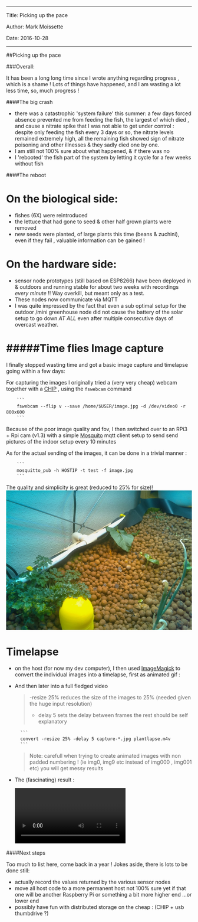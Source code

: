 ------------------------------------

Title:  Picking up the pace

Author: Mark Moissette

Date:   2016-10-28

------------------------------------


##Picking up the pace


###Overall:

It has been a long long time since I wrote anything regarding progress , which is a shame !
Lots of things have happened, and I am wasting a lot less time, so,  much progress !

####The big crash
* there was a catastrophic 'system failure' this summer: a few days forced absence prevented
  me from feeding the fish, the largest of which died , and cause a nitrate spike that
  I was not able to get under control : despite only feeding the fish every 3 days or so, the
  nitrate levels remained extremely high, all the remaining fish showed sign of nitrate poisoning
  and other illnesses & they sadly died one by one.
* I am still not 100% sure about what happened, & if there was no
* I 'rebooted' the fish part of the system by letting it cycle for a few weeks without fish

####The reboot

On the biological side:
======================
* fishes (6X) were reintroduced
* the lettuce that had gone to seed & other half grown plants were removed
* new seeds were planted, of large plants this time (beans & zuchini), even if they fail , valuable information
can be gained !

On the hardware side:
======================
* sensor node prototypes (still based on ESP8266) have been deployed in & outdoors and running stable for about two weeks
with recordings *every minute* !! Way overkill, but meant only as a test.
* These nodes now communicate via MQTT
* I was quite impressed by the fact that even a sub optimal setup for the outdoor /mini greenhouse node did not cause
the battery of the solar setup to go down *AT ALL* even after multiple consecutive days of overcast weather.

#####Time flies
  Image capture
  =============
  I finally stopped wasting time and got a basic image capture and timelapse going within a few days:

  For capturing the images I originally tried a (very very cheap) webcam together with a [CHIP](https://getchip.com/pages/chip) , using the `fswebcam` command

        ```
        fswebcam --flip v --save /home/$USER/image.jpg -d /dev/video0 -r 800x600
        ```

  Because of the poor image quality and fov, I then switched over to an RPi3 + Rpi cam (v1.3) with a simple [Mosquito](https://mosquitto.org/) mqtt client setup to send send pictures of the indoor setup every 10 minutes

  As for the actual sending of the images, it can be done in a trivial manner :

        ```
        mosquitto_pub -h HOSTIP -t test -f image.jpg
        ```

  The quality and simplicity is great (reduced to 25% for size)! ![](./2016-10-28/capture-00000382.jpg)


  Timelapse
  =========

  * on the host (for now my dev computer), I then used [ImageMagick](http://www.imagemagick.org/script/index.php) to convert
  the individual images into a timelapse, first as animated gif :


  * And then later into a full fledged video

    > -resize 25% reduces the size of the images to 25% (needed given the huge input resolution)
    > - delay 5 sets the delay between frames
    > the rest should be self explanatory

          ```
          convert -resize 25% -delay 5 capture-*.jpg plantlapse.m4v
          ```

    > Note: carefull when trying to create animated images with non padded numbering ! (ie img0, img9 etc instead
    of img000 , img001 etc) you will get messy results

  * The (fascinating) result :

    ![plantlapse](./2016-10-28/plantlapse.m4v)

####Next steps

Too much to list here, come back in a year !
Jokes aside, there is lots to be done still:
- actually record the values returned by the various sensor nodes
- move all host code to a more permanent host not 100% sure yet if that one will be another Raspberry Pi or something a bit more higher end ...or lower end
- possibly have fun with distributed storage on the cheap : (CHIP + usb thumbdrive ?)
